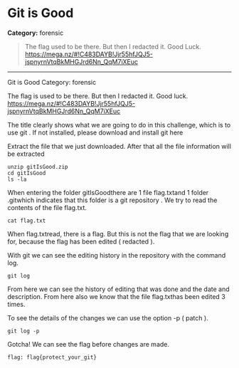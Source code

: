 # Git is Good
**Category:** forensic

> The flag used to be there. But then I redacted it. Good Luck. https://mega.nz/#!C483DAYB!Jjr55hfJQJ5-jspnyrnVtqBkMHGJrd6Nn_QqM7iXEuc
---
Git is Good
Category: forensic

The flag is used to be there. But then I redacted it. Good luck. https://mega.nz/#!C483DAYB!Jjr55hfJQJ5-jspnyrnVtqBkMHGJrd6Nn_QqM7iXEuc

The title clearly shows what we are going to do in this challenge, which is to use git . If not installed, please download and install git here

Extract the file that we just downloaded. After that all the file information will be extracted
```
unzip gitIsGood.zip
cd gitIsGood
ls -la
```
When entering the folder gitIsGoodthere are 1 file flag.txtand 1 folder .gitwhich indicates that this folder is a git repository . We try to read the contents of the file flag.txt.

```
cat flag.txt
```
When flag.txtread, there is a flag. But this is not the flag that we are looking for, because the flag has been edited ( redacted ).

With git we can see the editing history in the repository with the command log.
```
git log
```
From here we can see the history of editing that was done and the date and description. From here also we know that the file flag.txthas been edited 3 times.

To see the details of the changes we can use the option -p ( patch ).
```
git log -p
```
Gotcha! We can see the flag before changes are made.
```
flag: flag{protect_your_git}
